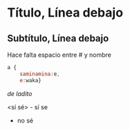 # Título, Línea debajo
## Subtítulo, Línea debajo
Hace falta espacio entre # y nombre

```js
a {
    saminamina:e,
    e:waka}
```
*de ladito*

\<sí sé\>
<prueba>
\- sí se
- no sé
